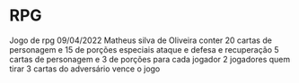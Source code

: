 # RPG
 Jogo de rpg
09/04/2022 Matheus silva de Oliveira
conter 20 cartas de personagem e 15 de porções especiais
ataque e defesa e recuperação 
5 cartas de personagem e 3 de porções para cada jogador
2 jogadores
quem tirar 3 cartas do adversário vence o jogo